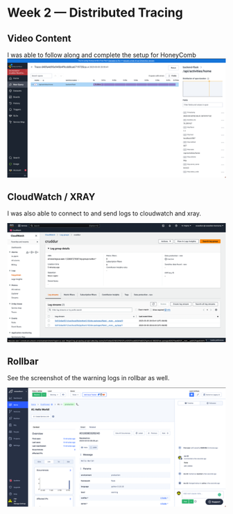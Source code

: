 # Week 2 — Distributed Tracing

## Video Content

I was able to follow along and complete the setup for HoneyComb
![HoneyComb](./images/Screenshot%202023-03-03%20at%209.36.09%20PM.png)

## CloudWatch / XRAY

I was also able to connect to and send logs to cloudwatch and xray.

![CLOUDWATCH SCREENSHOT](./images//Screenshot%202023-03-03%20at%209.00.52%20PM.png)

## Rollbar

See the screenshot of the warning logs in rollbar as well.

![ROLLBAR SCREENSHOT](./images/Screenshot%202023-03-03%20at%209.38.17%20PM.png)
